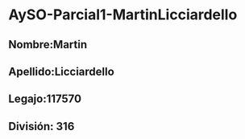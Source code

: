 # AySO-Parcial1-MartinLicciardello

## Nombre:Martin
## Apellido:Licciardello
## Legajo:117570
## División: 316
